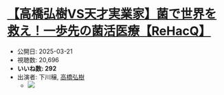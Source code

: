 # [【高橋弘樹VS天才実業家】菌で世界を救え！一歩先の菌活医療【ReHacQ】](https://www.youtube.com/watch?v=XJI8OHI9pjc)
-   公開日: 2025-03-21
-   視聴数: 20,696
-   **いいね数: 292**
-   出演者: 下川穣, [高橋弘樹](/rehacq_fan/people/高橋弘樹 "wikilink")
    - [![](https://img.youtube.com/vi/XJI8OHI9pjc/hqdefault.jpg)](https://www.youtube.com/watch?v=XJI8OHI9pjc)
